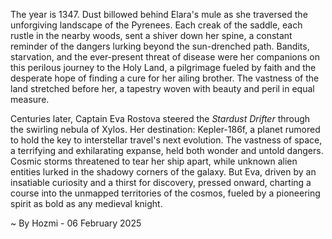 
The year is 1347.  Dust billowed behind Elara's mule as she traversed the unforgiving landscape of the Pyrenees.  Each creak of the saddle, each rustle in the nearby woods, sent a shiver down her spine, a constant reminder of the dangers lurking beyond the sun-drenched path.  Bandits, starvation, and the ever-present threat of disease were her companions on this perilous journey to the Holy Land, a pilgrimage fueled by faith and the desperate hope of finding a cure for her ailing brother.  The vastness of the land stretched before her, a tapestry woven with beauty and peril in equal measure.


Centuries later, Captain Eva Rostova steered the *Stardust Drifter* through the swirling nebula of Xylos.  Her destination: Kepler-186f, a planet rumored to hold the key to interstellar travel's next evolution.  The vastness of space, a terrifying and exhilarating expanse, held both wonder and untold dangers.  Cosmic storms threatened to tear her ship apart, while unknown alien entities lurked in the shadowy corners of the galaxy.  But Eva, driven by an insatiable curiosity and a thirst for discovery, pressed onward, charting a course into the unmapped territories of the cosmos, fueled by a pioneering spirit as bold as any medieval knight.

~ By Hozmi - 06 February 2025
